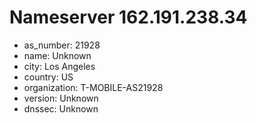# Nameserver 162.191.238.34

* as_number: 21928
* name: Unknown
* city: Los Angeles
* country: US
* organization: T-MOBILE-AS21928
* version: Unknown
* dnssec: Unknown
